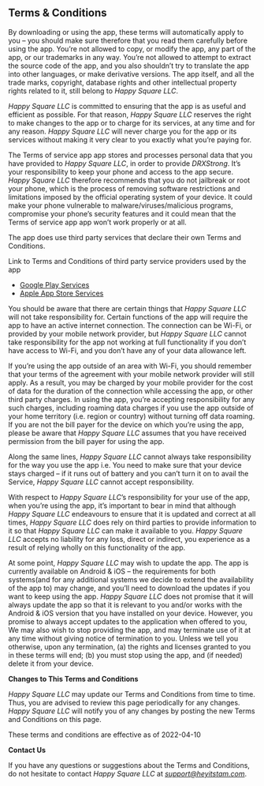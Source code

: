 **Terms & Conditions**
----------------

By downloading or using the app, these terms will automatically apply to you – you should make sure therefore that you read them carefully before using the app. You’re not allowed to copy, or modify the app, any part of the app, or our trademarks in any way. You’re not allowed to attempt to extract the source code of the app, and you also shouldn’t try to translate the app into other languages, or make derivative versions. The app itself, and all the trade marks, copyright, database rights and other intellectual property rights related to it, still belong to *Happy Square LLC*.

*Happy Square LLC* is committed to ensuring that the app is as useful and efficient as possible. For that reason, *Happy Square LLC* reserves the right to make changes to the app or to charge for its services, at any time and for any reason. *Happy Square LLC* will never charge you for the app or its services without making it very clear to you exactly what you’re paying for.

The Terms of service app app stores and processes personal data that you have provided to *Happy Square LLC*, in order to provide *DRXStrong*. It’s your responsibility to keep your phone and access to the app secure. *Happy Square LLC* therefore recommends that you do not jailbreak or root your phone, which is the process of removing software restrictions and limitations imposed by the official operating system of your device. It could make your phone vulnerable to malware/viruses/malicious programs, compromise your phone’s security features and it could mean that the Terms of service app app won’t work properly or at all.

The app does use third party services that declare their own Terms and Conditions.

Link to Terms and Conditions of third party service providers used by the app

*   [Google Play Services](https://policies.google.com/terms)
*   [Apple App Store Services](https://www.apple.com/legal/privacy/en-ww/)

You should be aware that there are certain things that *Happy Square LLC* will not take responsibility for. Certain functions of the app will require the app to have an active internet connection. The connection can be Wi-Fi, or provided by your mobile network provider, but *Happy Square LLC* cannot take responsibility for the app not working at full functionality if you don’t have access to Wi-Fi, and you don’t have any of your data allowance left.

If you’re using the app outside of an area with Wi-Fi, you should remember that your terms of the agreement with your mobile network provider will still apply. As a result, you may be charged by your mobile provider for the cost of data for the duration of the connection while accessing the app, or other third party charges. In using the app, you’re accepting responsibility for any such charges, including roaming data charges if you use the app outside of your home territory (i.e. region or country) without turning off data roaming. If you are not the bill payer for the device on which you’re using the app, please be aware that *Happy Square LLC* assumes that you have received permission from the bill payer for using the app.

Along the same lines, *Happy Square LLC* cannot always take responsibility for the way you use the app i.e. You need to make sure that your device stays charged – if it runs out of battery and you can’t turn it on to avail the Service, *Happy Square LLC* cannot accept responsibility.

With respect to *Happy Square LLC*’s responsibility for your use of the app, when you’re using the app, it’s important to bear in mind that although *Happy Square LLC* endeavours to ensure that it is updated and correct at all times, *Happy Square LLC* does rely on third parties to provide information to it so that *Happy Square LLC* can make it available to you. *Happy Square LLC* accepts no liability for any loss, direct or indirect, you experience as a result of relying wholly on this functionality of the app.

At some point, *Happy Square LLC* may wish to update the app. The app is currently available on Android & iOS – the requirements for both systems(and for any additional systems we decide to extend the availability of the app to) may change, and you’ll need to download the updates if you want to keep using the app. *Happy Square LLC* does not promise that it will always update the app so that it is relevant to you and/or works with the Android & iOS version that you have installed on your device. However, you promise to always accept updates to the application when offered to you, We may also wish to stop providing the app, and may terminate use of it at any time without giving notice of termination to you. Unless we tell you otherwise, upon any termination, (a) the rights and licenses granted to you in these terms will end; (b) you must stop using the app, and (if needed) delete it from your device.

**Changes to This Terms and Conditions**

*Happy Square LLC* may update our Terms and Conditions from time to time. Thus, you are advised to review this page periodically for any changes. *Happy Square LLC* will notify you of any changes by posting the new Terms and Conditions on this page.

These terms and conditions are effective as of 2022-04-10

**Contact Us**

If you have any questions or suggestions about the Terms and Conditions, do not hesitate to contact *Happy Square LLC* at *support@heyitstam.com*.